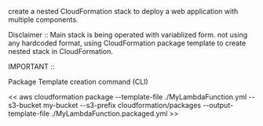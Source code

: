 create a nested CloudFormation stack to deploy a web application with multiple components.

Disclaimer :: Main stack is being operated with variablized form. not using any hardcoded format, using CloudFormation package template to create nested stack in CloudFormation.




IMPORTANT ::

Package Template creation command  (CLI)

<<  aws cloudformation package --template-file ./MyLambdaFunction.yml --s3-bucket my-bucket --s3-prefix cloudformation/packages --output-template-file ./MyLambdaFunction.packaged.yml  >>
